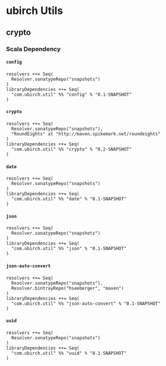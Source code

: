 # ubirch Utils

## crypto

### Scala Dependency

#### `config`

    resolvers ++= Seq(
      Resolver.sonatypeRepo("snapshots")
    )
    libraryDependencies ++= Seq(
      "com.ubirch.util" %% "config" % "0.1-SNAPSHOT"
    )

#### `crypto`

    resolvers ++= Seq(
      Resolver.sonatypeRepo("snapshots"),
	  "RoundEights" at "http://maven.spikemark.net/roundeights"
    )
    libraryDependencies ++= Seq(
      "com.ubirch.util" %% "crypto" % "0.2-SNAPSHOT"
    )

#### `date`

    resolvers ++= Seq(
      Resolver.sonatypeRepo("snapshots")
    )
    libraryDependencies ++= Seq(
      "com.ubirch.util" %% "date" % "0.1-SNAPSHOT"
    )

#### `json`

    resolvers ++= Seq(
      Resolver.sonatypeRepo("snapshots")
    )
    libraryDependencies ++= Seq(
      "com.ubirch.util" %% "json" % "0.1-SNAPSHOT"
    )

#### `json-auto-convert`

    resolvers ++= Seq(
      Resolver.sonatypeRepo("snapshots"),
      Resolver.bintrayRepo("hseeberger", "maven")
    )
    libraryDependencies ++= Seq(
      "com.ubirch.util" %% "json-auto-convert" % "0.1-SNAPSHOT"
    )

#### `uuid`

    resolvers ++= Seq(
      Resolver.sonatypeRepo("snapshots")
    )
    libraryDependencies ++= Seq(
      "com.ubirch.util" %% "uuid" % "0.1-SNAPSHOT"
    )
